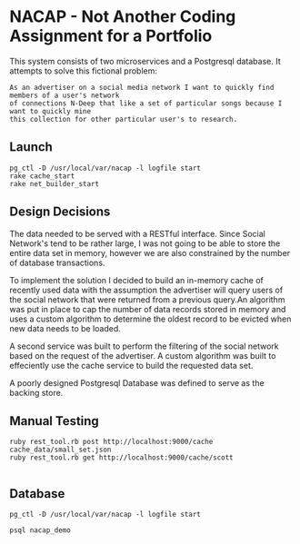 #  NACAP - Not Another Coding Assignment for a Portfolio
This system consists of two microservices and a Postgresql database.  It attempts to solve this fictional problem:

```
As an advertiser on a social media network I want to quickly find members of a user's network
of connections N-Deep that like a set of particular songs because I want to quickly mine
this collection for other particular user's to research.
```

## Launch

```
pg_ctl -D /usr/local/var/nacap -l logfile start
rake cache_start
rake net_builder_start

```



## Design Decisions
The data needed to be served with a RESTful interface.  Since Social Network's tend to be rather large,
I was not going to be able to store the entire data set in memory, however we are also constrained by
the number of database transactions.

To implement the solution I decided to build an in-memory cache
of recently used data with the assumption the advertiser will query users of the social network that
were returned from a previous query.An algorithm was put in place to cap the number of data records
stored in memory and uses a custom algorithm to determine the oldest record to be evicted when new
data needs to be loaded.

A second service was built to perform the filtering of the social network based on the request of the
advertiser.  A custom algorithm was built to effeciently use the cache service to build the requested
data set.


A poorly designed Postgresql Database was defined to serve as the backing store.


## Manual Testing

```
ruby rest_tool.rb post http://localhost:9000/cache cache_data/small_set.json 
ruby rest_tool.rb get http://localhost:9000/cache/scott
  
```


## Database
```
pg_ctl -D /usr/local/var/nacap -l logfile start

psql nacap_demo

```
